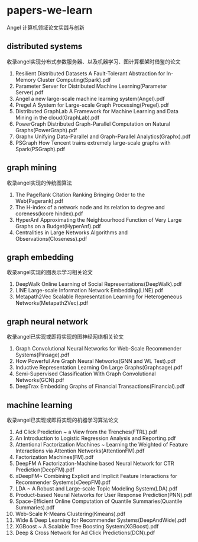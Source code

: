 # papers-we-learn
Angel 计算机领域论文实践与创新
## distributed systems
收录angel实现分布式参数服务器、以及机器学习、图计算框架时借鉴的论文
1. Resilient Distributed Datasets A Fault-Tolerant Abstraction for In-Memory Cluster Computing(Spark).pdf
2. Parameter Server for Distributed Machine Learning(Parameter Server).pdf
3. Angel a new large-scale machine learning system(Angel).pdf
4. Pregel A System for Large-scale Graph Processing(Pregel).pdf
5. Distributed GraphLab A Framework for Machine Learning and Data Mining in the cloud(GraphLab).pdf
6. PowerGraph Distributed Graph-Parallel Computation on Natural Graphs(PowerGraph).pdf
7. Graphx Unifying Data-Parallel and Graph-Parallel Analytics(Graphx).pdf
8. PSGraph How Tencent trains extremely large-scale graphs with Spark(PSGraph).pdf

## graph mining
收录angel实现的传统图算法
1. The PageRank Citation Ranking Bringing Order to the Web(Pagerank).pdf
2. The H-index of a network node and its relation to degree and coreness(kcore hindex).pdf
3. HyperAnf Approximating the Neighbourhood Function of Very Large Graphs on a Budget(HyperAnf).pdf
4. Centralities in Large Networks Algorithms and Observations(Closeness).pdf

## graph embedding
收录angel实现的图表示学习相关论文
1. DeepWalk Online Learning of Social Representations(DeepWalk).pdf
2. LINE Large-scale Information Network Embedding(LINE).pdf
3. Metapath2Vec Scalable Representation Learning for Heterogeneous Networks(Metapath2Vec).pdf

## graph neural network
收录angel已实现或即将实现的图神经网络相关论文
1. Graph Convolutional Neural Networks for Web-Scale Recommender Systems(Pinsage).pdf
2. How Powerful Are Graph Neural Networks(GNN and WL Test).pdf
3. Inductive Representation Learning On Large Graphs(Graphsage).pdf
4. Semi-Supervised Classification With Graph Convolutional Networks(GCN).pdf
5. DeepTrax Embedding Graphs of Financial Transactions(Financial).pdf


## machine learning
收录angel已实现或即将实现的机器学习算法论文
1. Ad Click Prediction ~ a View from the Trenches(FTRL).pdf
2. An Introduction to Logistic Regression Analysis and Reporting.pdf
3. Attentional Factorization Machines ~ Learning the Weighted of Feature Interactions via Attention Networks(AttentionFM).pdf
4. Factorization Machines(FM).pdf
5. DeepFM A Factorization-Machine based Neural Network for CTR Prediction(DeepFM).pdf
6. xDeepFM~ Combining Explicit and Implicit Feature Interactions for Recommender Systems(xDeepFM).pdf
7. LDA ~ A Robust and Large-scale Topic Modeling System(LDA).pdf
8. Product-based Neural Networks for User Response Prediction(PNN).pdf
9. Space-Efficient Online Computation of Quantile Summaries(Quantile Summaries).pdf
10. Web-Scale K-Means Clustering(Kmeans).pdf
11. Wide & Deep Learning for Recommender Systems(DeepAndWide).pdf
12. XGBoost ~ A Scalable Tree Boosting System(XGBoost).pdf
13. Deep & Cross Network for Ad Click Predictions(DCN).pdf

